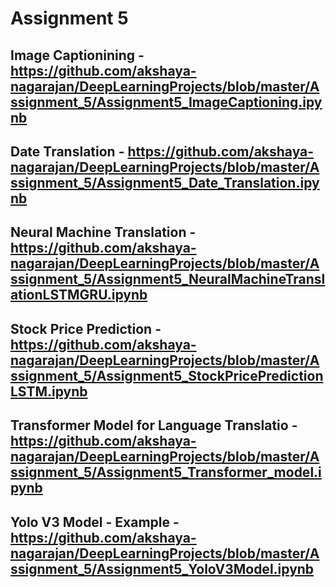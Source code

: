 # Assignment 5

## Image Captionining - https://github.com/akshaya-nagarajan/DeepLearningProjects/blob/master/Assignment_5/Assignment5_ImageCaptioning.ipynb

## Date Translation - https://github.com/akshaya-nagarajan/DeepLearningProjects/blob/master/Assignment_5/Assignment5_Date_Translation.ipynb

## Neural Machine Translation - https://github.com/akshaya-nagarajan/DeepLearningProjects/blob/master/Assignment_5/Assignment5_NeuralMachineTranslationLSTMGRU.ipynb

## Stock Price Prediction - https://github.com/akshaya-nagarajan/DeepLearningProjects/blob/master/Assignment_5/Assignment5_StockPricePredictionLSTM.ipynb

## Transformer Model for Language Translatio - https://github.com/akshaya-nagarajan/DeepLearningProjects/blob/master/Assignment_5/Assignment5_Transformer_model.ipynb

## Yolo V3 Model - Example - https://github.com/akshaya-nagarajan/DeepLearningProjects/blob/master/Assignment_5/Assignment5_YoloV3Model.ipynb
